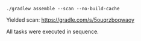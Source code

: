 ```
./gradlew assemble --scan --no-build-cache
```

Yielded scan: https://gradle.com/s/5ouqrzboqwaoy

All tasks were executed in sequence.

